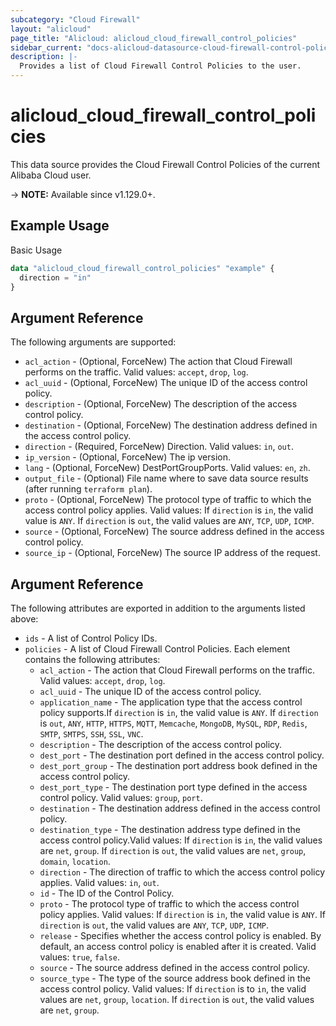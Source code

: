 ```yaml
---
subcategory: "Cloud Firewall"
layout: "alicloud"
page_title: "Alicloud: alicloud_cloud_firewall_control_policies"
sidebar_current: "docs-alicloud-datasource-cloud-firewall-control-policies"
description: |- 
  Provides a list of Cloud Firewall Control Policies to the user.
---
```


# alicloud_cloud_firewall_control_policies

This data source provides the Cloud Firewall Control Policies of the current Alibaba Cloud user.

-> **NOTE:** Available since v1.129.0+.

## Example Usage

Basic Usage

```terraform
data "alicloud_cloud_firewall_control_policies" "example" {
  direction = "in"
}
```

## Argument Reference

The following arguments are supported:

* `acl_action` - (Optional, ForceNew) The action that Cloud Firewall performs on the traffic. Valid values: `accept`, `drop`, `log`.
* `acl_uuid` - (Optional, ForceNew) The unique ID of the access control policy.
* `description` - (Optional, ForceNew) The description of the access control policy.
* `destination` - (Optional, ForceNew) The destination address defined in the access control policy.
* `direction` - (Required, ForceNew) Direction. Valid values: `in`, `out`.
* `ip_version` - (Optional, ForceNew) The ip version.
* `lang` - (Optional, ForceNew) DestPortGroupPorts. Valid values: `en`, `zh`.
* `output_file` - (Optional) File name where to save data source results (after running `terraform plan`).
* `proto` - (Optional, ForceNew) The protocol type of traffic to which the access control policy applies. Valid values: If `direction` is  `in`, the valid value is `ANY`. If `direction` is `out`, the valid values are `ANY`, `TCP`, `UDP`, `ICMP`.
* `source` - (Optional, ForceNew) The source address defined in the access control policy.
* `source_ip` - (Optional, ForceNew) The source IP address of the request.

## Argument Reference

The following attributes are exported in addition to the arguments listed above:

* `ids` - A list of Control Policy IDs.
* `policies` - A list of Cloud Firewall Control Policies. Each element contains the following attributes:
    * `acl_action` - The action that Cloud Firewall performs on the traffic. Valid values: `accept`, `drop`, `log`.
    * `acl_uuid` - The unique ID of the access control policy.
    * `application_name` - The application type that the access control policy supports.If `direction` is `in`, the valid value is `ANY`. If `direction` is `out`, `ANY`, `HTTP`, `HTTPS`, `MQTT`, `Memcache`, `MongoDB`, `MySQL`, `RDP`, `Redis`, `SMTP`, `SMTPS`, `SSH`, `SSL`, `VNC`.
    * `description` - The description of the access control policy.
    * `dest_port` - The destination port defined in the access control policy. 
    * `dest_port_group` - The destination port address book defined in the access control policy.
    * `dest_port_type` - The destination port type defined in the access control policy. Valid values: `group`, `port`.
    * `destination` - The destination address defined in the access control policy. 
    * `destination_type` - The destination address type defined in the access control policy.Valid values: If `direction` is `in`, the valid values are `net`, `group`. If `direction` is `out`, the valid values are `net`, `group`, `domain`, `location`.
    * `direction` - The direction of traffic to which the access control policy applies. Valid values: `in`, `out`.
    * `id` - The ID of the Control Policy.
    * `proto` - The protocol type of traffic to which the access control policy applies. Valid values: If `direction` is `in`, the valid value is `ANY`. If `direction` is `out`, the valid values are `ANY`, `TCP`, `UDP`, `ICMP`.
    * `release` - Specifies whether the access control policy is enabled. By default, an access control policy is enabled after it is created. Valid values: `true`, `false`.
    * `source` - The source address defined in the access control policy.
    * `source_type` - The type of the source address book defined in the access control policy. Valid values: If `direction` is to `in`, the valid values are `net`, `group`, `location`. If `direction` is `out`, the valid values are `net`, `group`.
